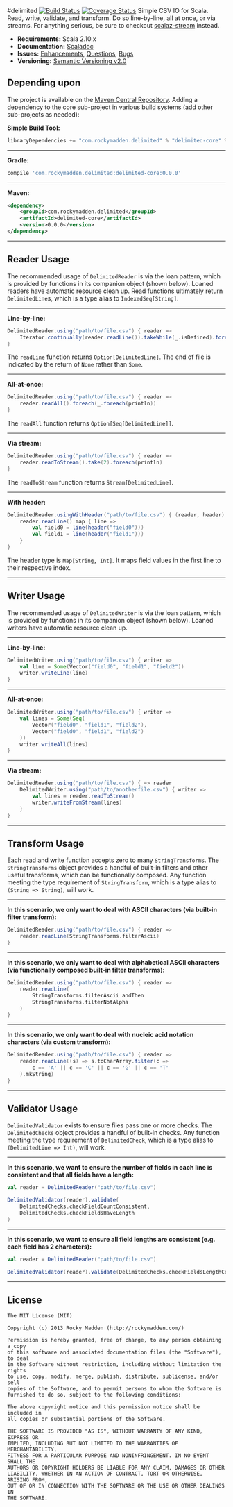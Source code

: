 #delimited [![Build Status](https://travis-ci.org/rockymadden/delimited.png?branch=master)](http://travis-ci.org/rockymadden/delimited) [![Coverage Status](https://coveralls.io/repos/rockymadden/delimited/badge.png)](https://coveralls.io/r/rockymadden/delimited)
Simple CSV IO for Scala. Read, write, validate, and transform. Do so line-by-line, all at once, or via streams. For anything serious, be sure to checkout [scalaz-stream](https://github.com/scalaz/scalaz-stream) instead.

* __Requirements:__ Scala 2.10.x
* __Documentation:__ [Scaladoc](http://rockymadden.com/delimited/scaladoc/)
* __Issues:__ [Enhancements](https://github.com/rockymadden/delimited/issues?labels=accepted%2Cenhancement&page=1&state=open), [Questions](https://github.com/rockymadden/delimited/issues?labels=accepted%2Cquestion&page=1&state=open), [Bugs](https://github.com/rockymadden/delimited/issues?labels=accepted%2Cbug&page=1&state=open)
* __Versioning:__ [Semantic Versioning v2.0](http://semver.org/)

## Depending upon
The project is available on the [Maven Central Repository](http://search.maven.org/#search%7Cga%7C1%7Cg%3A%22com.rockymadden.delimited%22). Adding a dependency to the core sub-project in various build systems (add other sub-projects as needed):


__Simple Build Tool:__
```scala
libraryDependencies += "com.rockymadden.delimited" % "delimited-core" % "0.0.0"
```

---

__Gradle:__
```groovy
compile 'com.rockymadden.delimited:delimited-core:0.0.0'
```

---

__Maven:__
```xml
<dependency>
	<groupId>com.rockymadden.delimited</groupId>
	<artifactId>delimited-core</artifactId>
	<version>0.0.0</version>
</dependency>
```

---

## Reader Usage
The recommended usage of ```DelimitedReader``` is via the loan pattern, which is provided by functions in its companion object (shown below). Loaned readers have automatic resource clean up. Read functions ultimately return ```DelimitedLine```s, which is a type alias to ```IndexedSeq[String]```.

---

__Line-by-line:__
```scala
DelimitedReader.using("path/to/file.csv") { reader =>
	Iterator.continually(reader.readLine()).takeWhile(_.isDefined).foreach(println)
}
```
The ```readLine``` function returns ```Option[DelimitedLine]```. The end of file is indicated by the return of ```None``` rather than ```Some```. 

---

__All-at-once:__
```scala
DelimitedReader.using("path/to/file.csv") { reader =>
	reader.readAll().foreach(_.foreach(println))
}
```
The ```readAll``` function returns ```Option[Seq[DelimitedLine]]```.

---

__Via stream:__
```scala
DelimitedReader.using("path/to/file.csv") { reader =>
	reader.readToStream().take(2).foreach(println)
}
```
The ```readToStream``` function returns ```Stream[DelimitedLine]```.

---

__With header:__
```scala
DelimitedReader.usingWithHeader("path/to/file.csv") { (reader, header) =>
	reader.readLine() map { line =>
		val field0 = line(header("field0")))
		val field1 = line(header("field1")))
	}
}
```
The header type is ```Map[String, Int]```. It maps field values in the first line to their respective index.

---

## Writer Usage
The recommended usage of ```DelimitedWriter``` is via the loan pattern, which is provided by functions in its companion object (shown below). Loaned writers have automatic resource clean up.

---

__Line-by-line:__
```scala
DelimitedWriter.using("path/to/file.csv") { writer =>
	val line = Some(Vector("field0", "field1", "field2"))
	writer.writeLine(line)
}
```

---

__All-at-once:__
```scala
DelimitedWriter.using("path/to/file.csv") { writer =>
	val lines = Some(Seq(
		Vector("field0", "field1", "field2"),
		Vector("field0", "field1", "field2")
	))
	writer.writeAll(lines)
}
```

---

__Via stream:__
```scala
DelimitedReader.using("path/to/file.csv") { => reader
	DelimitedWriter.using("path/to/anotherfile.csv") { writer =>
		val lines = reader.readToStream()
		writer.writeFromStream(lines)
	}
}
```

---

## Transform Usage
Each read and write function accepts zero to many ```StringTransform```s. The ```StringTransforms``` object provides a handful of built-in filters and other useful transforms, which can be functionally composed. Any function meeting the type requirement of ```StringTransform```, which is a type alias to ```(String => String)```, will work.

---

__In this scenario, we only want to deal with ASCII characters (via built-in filter transform):__
```scala
DelimitedReader.using("path/to/file.csv") { reader =>
	reader.readLine(StringTransforms.filterAscii)
}
```

---

__In this scenario, we only want to deal with alphabetical ASCII characters (via functionally composed built-in filter transforms):__
```scala
DelimitedReader.using("path/to/file.csv") { reader =>
	reader.readLine(
		StringTransforms.filterAscii andThen
		StringTransforms.filterNotAlpha
	)
}
```

---

__In this scenario, we only want to deal with nucleic acid notation characters (via custom transform):__
```scala
DelimitedReader.using("path/to/file.csv") { reader =>
	reader.readLine((s) => s.toCharArray.filter(c =>
		c == 'A' || c == 'C' || c == 'G' || c == 'T'
	).mkString)
}
```

---

## Validator Usage
```DelimitedValidator``` exists to ensure files pass one or more checks. The ```DelimitedChecks``` object provides a handful of built-in checks. Any function meeting the type requirement of ```DelimitedCheck```, which is a type alias to ```(DelimitedLine => Int)```, will work.

---

__In this scenario, we want to ensure the number of fields in each line is consistent and that all fields have a length:__
```scala
val reader = DelimitedReader("path/to/file.csv")

DelimitedValidator(reader).validate(
	DelimitedChecks.checkFieldCountConsistent,
	DelimitedChecks.checkFieldsHaveLength
)
```

---

__In this scenario, we want to ensure all field lengths are consistent (e.g. each field has 2 characters):__
```scala
val reader = DelimitedReader("path/to/file.csv")

DelimitedValidator(reader).validate(DelimitedChecks.checkFieldsLengthConsistent)
```

---

## License
```
The MIT License (MIT)

Copyright (c) 2013 Rocky Madden (http://rockymadden.com/)

Permission is hereby granted, free of charge, to any person obtaining a copy
of this software and associated documentation files (the "Software"), to deal
in the Software without restriction, including without limitation the rights
to use, copy, modify, merge, publish, distribute, sublicense, and/or sell
copies of the Software, and to permit persons to whom the Software is
furnished to do so, subject to the following conditions:

The above copyright notice and this permission notice shall be included in
all copies or substantial portions of the Software.

THE SOFTWARE IS PROVIDED "AS IS", WITHOUT WARRANTY OF ANY KIND, EXPRESS OR
IMPLIED, INCLUDING BUT NOT LIMITED TO THE WARRANTIES OF MERCHANTABILITY,
FITNESS FOR A PARTICULAR PURPOSE AND NONINFRINGEMENT. IN NO EVENT SHALL THE
AUTHORS OR COPYRIGHT HOLDERS BE LIABLE FOR ANY CLAIM, DAMAGES OR OTHER
LIABILITY, WHETHER IN AN ACTION OF CONTRACT, TORT OR OTHERWISE, ARISING FROM,
OUT OF OR IN CONNECTION WITH THE SOFTWARE OR THE USE OR OTHER DEALINGS IN
THE SOFTWARE.
```
